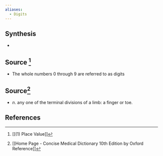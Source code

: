 ```yaml
---
aliases:
  - Digits
---
```

## Synthesis
- 
## Source [^1]
- The whole numbers 0 through 9 are referred to as digits
## Source[^2]
- $n$. any one of the terminal divisions of a limb: a finger or toe.
## References

[^1]: [[(1) Place Value]]
[^2]: [[Home Page - Concise Medical Dictionary 10th Edition by Oxford Reference]]